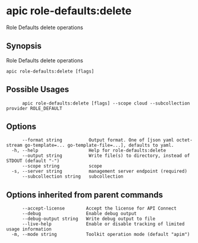 # apic role-defaults:delete

Role Defaults delete operations

## Synopsis

Role Defaults delete operations

```
apic role-defaults:delete [flags]
```

## Possible Usages

```
      apic role-defaults:delete [flags] --scope cloud --subcollection provider ROLE_DEFAULT
```

## Options

```
      --format string          Output format. One of [json yaml octet-stream go-template=... go-template-file=...], defaults to yaml.
  -h, --help                   Help for role-defaults:delete
      --output string          Write file(s) to directory, instead of STDOUT (default "-")
      --scope string           scope
  -s, --server string          management server endpoint (required)
      --subcollection string   subcollection
```

## Options inherited from parent commands

```
      --accept-license        Accept the license for API Connect
      --debug                 Enable debug output
      --debug-output string   Write debug output to file
      --live-help             Enable or disable tracking of limited usage information
  -m, --mode string           Toolkit operation mode (default "apim")
```
